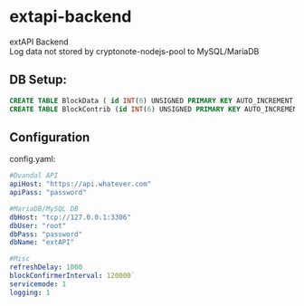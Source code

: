 # extapi-backend
extAPI Backend  
Log data not stored by cryptonote-nodejs-pool to MySQL/MariaDB

## DB Setup:
```sql
CREATE TABLE BlockData ( id INT(6) UNSIGNED PRIMARY KEY AUTO_INCREMENT, height INT UNSIGNED, hash CHAR(64), totalScore BIGINT UNSIGNED, timestamp BIGINT unsigned, reward INT unsigned, finder VARCHAR(32), confirmHeight INT UNSIGNED, confirmed TINYINT DEFAULT 0 );
CREATE TABLE BlockContrib (id INT(6) UNSIGNED PRIMARY KEY AUTO_INCREMENT, address CHAR(98), score INT UNSIGNED, blockID INT UNSIGNED );
```

## Configuration
config.yaml:
```yaml
#Dvandal API
apiHost: "https://api.whatever.com"
apiPass: "password"

#MariaDB/MySQL DB
dbHost: "tcp://127.0.0.1:3306"
dbUser: "root"
dbPass: "password"
dbName: "extAPI"

#Misc
refreshDelay: 1000
blockConfirmerInterval: 120000`
servicemode: 1
logging: 1
```
